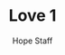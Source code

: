 ---
image: /assets/img/kl/kl_love_1.png
title: Love 1
number: 1
categories:
  - Meditations
  - Virtues
  - Love
author: Hope Staff
notes: Love 1
embed: >-
  EMBED_GOES_HERE
transcript: >-
  SOME LINES OF TEXT START HERE
---